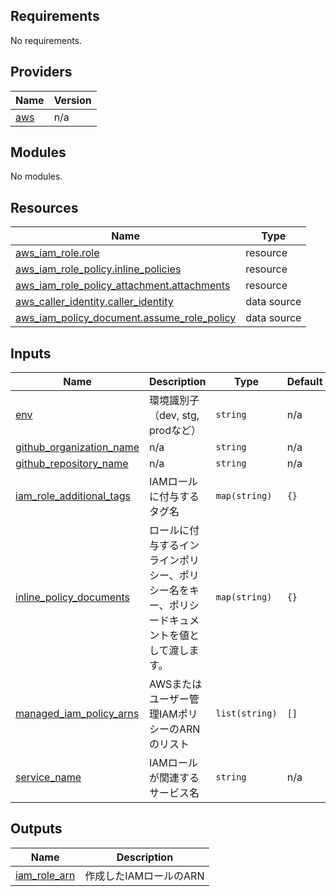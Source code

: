 <!-- BEGIN_TF_DOCS -->
## Requirements

No requirements.

## Providers

| Name | Version |
|------|---------|
| <a name="provider_aws"></a> [aws](#provider\_aws) | n/a |

## Modules

No modules.

## Resources

| Name | Type |
|------|------|
| [aws_iam_role.role](https://registry.terraform.io/providers/hashicorp/aws/latest/docs/resources/iam_role) | resource |
| [aws_iam_role_policy.inline_policies](https://registry.terraform.io/providers/hashicorp/aws/latest/docs/resources/iam_role_policy) | resource |
| [aws_iam_role_policy_attachment.attachments](https://registry.terraform.io/providers/hashicorp/aws/latest/docs/resources/iam_role_policy_attachment) | resource |
| [aws_caller_identity.caller_identity](https://registry.terraform.io/providers/hashicorp/aws/latest/docs/data-sources/caller_identity) | data source |
| [aws_iam_policy_document.assume_role_policy](https://registry.terraform.io/providers/hashicorp/aws/latest/docs/data-sources/iam_policy_document) | data source |

## Inputs

| Name | Description | Type | Default | Required |
|------|-------------|------|---------|:--------:|
| <a name="input_env"></a> [env](#input\_env) | 環境識別子（dev, stg, prodなど） | `string` | n/a | yes |
| <a name="input_github_organization_name"></a> [github\_organization\_name](#input\_github\_organization\_name) | n/a | `string` | n/a | yes |
| <a name="input_github_repository_name"></a> [github\_repository\_name](#input\_github\_repository\_name) | n/a | `string` | n/a | yes |
| <a name="input_iam_role_additional_tags"></a> [iam\_role\_additional\_tags](#input\_iam\_role\_additional\_tags) | IAMロールに付与するタグ名 | `map(string)` | `{}` | no |
| <a name="input_inline_policy_documents"></a> [inline\_policy\_documents](#input\_inline\_policy\_documents) | ロールに付与するインラインポリシー、ポリシー名をキー、ポリシードキュメントを値として渡します。 | `map(string)` | `{}` | no |
| <a name="input_managed_iam_policy_arns"></a> [managed\_iam\_policy\_arns](#input\_managed\_iam\_policy\_arns) | AWSまたはユーザー管理IAMポリシーのARNのリスト | `list(string)` | `[]` | no |
| <a name="input_service_name"></a> [service\_name](#input\_service\_name) | IAMロールが関連するサービス名 | `string` | n/a | yes |

## Outputs

| Name | Description |
|------|-------------|
| <a name="output_iam_role_arn"></a> [iam\_role\_arn](#output\_iam\_role\_arn) | 作成したIAMロールのARN |
<!-- END_TF_DOCS -->